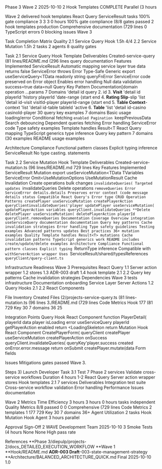 Phase 3 Wave 2 2025-10-10 2 Hook Templates COMPLETE Parallel (3 hours

Wave 2 delivered hook templates React Query ServiceResult tasks 100% gate compliance 3 3 3 0 hours 100% gate compliance (8/8 gates passed 2 hook templates production Comprehensive documentation (729 lines 0 TypeScript errors 0 blocking issues Wave 3

Task Completion Matrix Quality 2.1 Service Query Hook 1.5h 4/4 2.2 Service Mutation 1.5h 2 tasks 2 agents 8 quality gates

Task 2.1 Service Query Hook Template Deliverables Created-service-query (81 lines/README.md (296 lines query documentation Features Implemented ServiceResult<T> Automatic mapping service layer true data returns false ServiceError throws Error Type-Safe Generic export useServiceQuery<TData readonly string queryFnError ServiceError code preserved on Error object Enables error handling Null data validation success=true data=null Query Key Pattern Documentation[domain operation ...params 7 Domains 'detail id query 2. id 3. **Visit** 'detail id playerId 'history playerId 'date-range {start end 4. **Rating Slip**-slip 'list 'detail id-visit visitId-player playerId-range {start end 5. **Table Context**-context 'list 'detail id-table tableId 'active 6. **Table** 'list 'detail id-casino casinoId-player 30 query key examples 7 domains Basic usage loading/error Conditional fetching `enabled Pagination `keepPreviousData Search debouncing Dependent queries fetching Error handling ServiceError code Type safety examples Template handles Result<T React Query mapping TypeScript generics type inference Query key pattern 7 domains (30 examples README usage examples

Architecture Compliance Functional pattern classes Explicit typing inference ServiceResult No type casting. statements

Task 2.2 Service Mutation Hook Template Deliverables Created-service-mutation.ts (96 lines/README.md 729 lines Key Features Implemented ServiceResult<T> Mutation export useServiceMutation<TData TVariables ServiceError Omit<UseMutationOptions UseMutationResult Cache Invalidation Create operations bulk changes `invalidateQueries( Targeted updates `invalidateQueries Delete operations `removeQueries Error ServiceError details.details Preserves error context (code message details status Compatible React Query's Error type CRUD Operation Patterns createPlayer useServiceMutation createPlayerAction queryClientinvalidateQueries('player updatePlayer useServiceMutation( updatePlayerAction variables queryClient.invalidateQueries **Delete deletePlayer useServiceMutation( deletePlayerAction playerId queryClient.removeQueries Documentation Coverage Overview integration useServiceQuery documentation documentation Query key patterns Cache invalidation strategies Error handling Type safety guidelines Testing examples Advanced patterns updates Best practices 36+ mutation examples Quality Template handles Result<T> mutations Cache invalidation patterns TypeScript generics work README includes create/update/delete examples Architecture Compliance Functional pattern classes Explicit typing `ReturnType inference Compatible with `withServerAction wrapper Uses `ServiceResult<T>/shared/typesReferences `queryClient/query-client.ts`

Infrastructure Readiness Wave 3 Prerequisites React Query 1.1 Server action wrapper 1.2 stores 1.3 ADR-003 draft 1.4 hook template 2.1 2.2 Query key patterns Cache invalidation strategies Dependencies Wave 3 tests infrastructure Documentation onboarding Service Layer Server Actions 1.2 Query Hooks 2.1 2.2 React Components

File Inventory Created Files (2/projects-service-query.ts (81 lines-mutation.ts (96 lines 3./README.md (729 lines Code Metrics Hook 177 (81 729 Key 30 7 domains 36 25

Integration Points Query Hook React Component function PlayerDetail( playerId data player isLoading error useServiceQuery playerId getPlayerAction enabled return <LoadingSkeleton return Mutation Hook React Component CreatePlayerForm( queryClient createPlayer useServiceMutation createPlayerAction onSuccess queryClient.invalidateQueries( queryKey'player.success created onError.error.message return onSubmit createPlayer.mutate(data Form fields

Issues Mitigations gates passed Wave 3.

Steps 3) Launch Developer Task 3.1 Test 7 Phase 2 services Validate cross-service workflows Duration 4 hours 1-2 React Query Server action wrapper stores Hook templates 2.1 7 services Deliverables Integration test suite Cross-service workflow validation Error handling Performance Issues documentation

Wave 2 Metrics Time Efficiency 3 hours 3 hours 0 hours tasks independent Quality Metrics 8/8 passed 0 0 Comprehensive (729 lines Code Metrics 2 templates 1 177 729 Key 30 7 domains 36+ Agent Utilization 2 tasks Hook Mutation Hook Agent 3 hours parallel

Approval Sign-Off 2 WAVE Development Team 2025-10-10 3 Smoke Tests (4 hours None None High pass rate

References **Phase 3/diepulp/projects-2/docs_DETAILED_EXECUTION_WORKFLOW **Wave 1 **Hook/README.md **ADR-003 Draft**-003-state-management-strategy **Architecture/BALANCED_ARCHITECTURE_QUICK.md Final 2025-10-10 1.0

